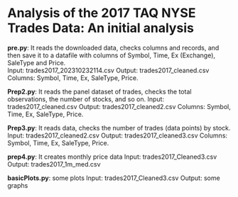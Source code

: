# Analysis of the 2017 TAQ NYSE Trades Data: An initial analysis

**pre.py**: It reads the downloaded data, checks columns and records, and then save it to a datafile with columns of Symbol, Time, Ex (Exchange), SaleType and Price. <br>
Input: trades2017_202310232114.csv
Output: trades2017_cleaned.csv
Columns: Symbol, Time, Ex, SaleType, Price.

**Prep2.py**: It reads the panel dataset of trades, checks the total observations, the number of stocks, and so on. 
Input: trades2017_cleaned.csv
Output: trades2017_cleaned2.csv
Columns: Symbol, Time, Ex, SaleType, Price.

**Prep3.py**: It reads data, checks the number of trades (data points) by stock.
Input: trades2017_cleaned2.csv 
Output: trades2017_cleaned3.csv
Columns: Symbol, Time, Ex, SaleType, Price.

**prep4.py**: It creates monthly price data
Input: trades2017_Cleaned3.csv
Output: trades2017_1m_med.csv

**basicPlots.py**: some plots
Input: trades2017_Cleaned3.csv
Output: some graphs


